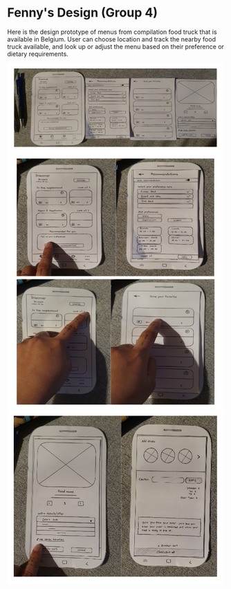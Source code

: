 # Fenny's Design (Group 4)

Here is the design prototype of menus from compilation food truck that is available in Belgium. User can choose location and track the nearby food truck available, and look up or adjust the menu based on their preference or dietary requirements.

<img src="assets/prt1.png" width="500" height="800"> <img src="assets/prt2.png" width="500" height="400">
